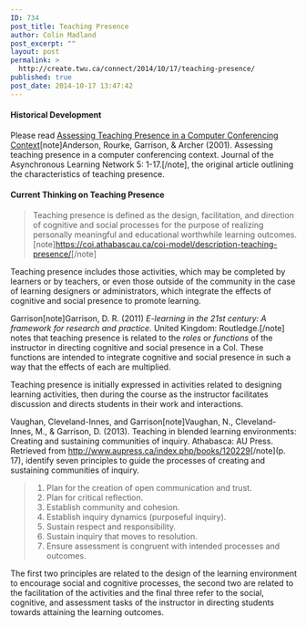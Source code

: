 ```yaml
---
ID: 734
post_title: Teaching Presence
author: Colin Madland
post_excerpt: ""
layout: post
permalink: >
  http://create.twu.ca/connect/2014/10/17/teaching-presence/
published: true
post_date: 2014-10-17 13:47:42
---
```

<h4>Historical Development</h4>
Please read <a href="http://cde.athabascau.ca/coi_site/documents/Anderson_Rourke_Garrison_Archer_Teaching_Presence.pdf"  rel="noopener noreferrer">Assessing Teaching Presence in a Computer Conferencing Context</a>[note]Anderson, Rourke, Garrison, &amp; Archer (2001). Assessing teaching presence in a computer conferencing context. Journal of the Asynchronous Learning Network 5: 1-17.[/note], the original article outlining the characteristics of teaching presence.
<h4>Current Thinking on Teaching Presence</h4>
<blockquote>Teaching presence is defined as the design, facilitation, and direction of cognitive and social processes for the purpose of realizing personally meaningful and educational worthwhile learning outcomes.[note]<a href="https://coi.athabascau.ca/coi-model/description-teaching-presence/"  rel="noopener noreferrer">https://coi.athabascau.ca/coi-model/description-teaching-presence/</a>[/note]</blockquote>
Teaching presence includes those activities, which may be completed by learners or by teachers, or even those outside of the community in the case of learning designers or administrators, which integrate the effects of cognitive and social presence to promote learning.

Garrison[note]Garrison, D. R. (2011) <em>E-learning in the 21st century: A framework for research and practice.</em> United Kingdom: Routledge.[/note] notes that teaching presence is related to the <em>roles</em> or <em>functions</em> of the instructor in directing cognitive and social presence in a CoI. These functions are intended to integrate cognitive and social presence in such a way that the effects of each are multiplied.

Teaching presence is initially expressed in activities related to designing learning activities, then during the course as the instructor facilitates discussion and directs students in their work and interactions.

Vaughan, Cleveland-Innes, and Garrison[note]Vaughan, N., Cleveland-Innes, M., &amp; Garrison, D. (2013). Teaching in blended learning environments: Creating and sustaining communities of inquiry. Athabasca: AU Press. Retrieved from <a href="http://www.aupress.ca/index.php/books/120229"  rel="noopener noreferrer">http://www.aupress.ca/index.php/books/120229</a>[/note](p. 17), identify seven principles to guide the processes of creating and sustaining communities of inquiry.
<blockquote>
<ol>
	<li>Plan for the creation of open communication and trust.</li>
	<li>Plan for critical reflection.</li>
	<li>Establish community and cohesion.</li>
	<li>Establish inquiry dynamics (purposeful inquiry).</li>
	<li>Sustain respect and responsibility.</li>
	<li>Sustain inquiry that moves to resolution.</li>
	<li>Ensure assessment is congruent with intended processes and outcomes.</li>
</ol>
</blockquote>
The first two principles are related to the design of the learning environment to encourage social and cognitive processes, the second two are related to the facilitation of the activities and the final three refer to the social, cognitive, and assessment tasks of the instructor in directing students towards attaining the learning outcomes.